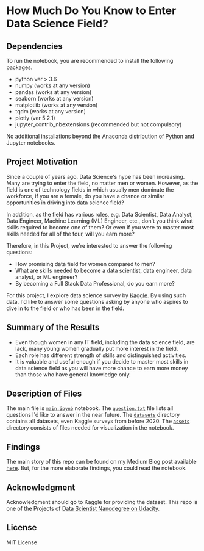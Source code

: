 # How Much Do You Know to Enter Data Science Field?

## Dependencies
To run the notebook, you are recommended to install the following packages.
- python ver > 3.6
- numpy (works at any version)
- pandas (works at any version)
- seaborn (works at any version)
- matplotlib (works at any version)
- tqdm (works at any version)
- plotly (ver 5.2.1)
- jupyter_contrib_nbextensions (recommended but not compulsory)
 
No additional installations beyond the Anaconda distribution of Python and Jupyter notebooks.

## Project Motivation
Since a couple of years ago, Data Science's hype has been increasing. Many are trying to enter the field, no matter men or women. However, as the field is one of technology fields in which usually men dominate the workforce, if you are a female, do you have a chance or similar opportunities in driving into data science field?

In addition, as the field has various roles, e.g. Data Scientist, Data Analyst, Data Engineer, Machine Learning (ML) Engineer, etc., don't you think what skills required to become one of them? Or even if you were to master most skills needed for all of the four, will you earn more?

Therefore, in this Project, we're interested to answer the following questions:
- How promising data field for women compared to men?
- What are skills needed to become a data scientist, data engineer, data analyst, or ML engineer?
- By becoming a Full Stack Data Professional, do you earn more?

For this project, I explore data science survey by [Kaggle](https://www.kaggle.com/c/kaggle-survey-2020/overview). By using such data, I'd like to answer some questions asking by anyone who aspires to dive in to the field or who has been in the field.

## Summary of the Results
- Even though women in any IT field, including the data science field, are lack, many young women gradually put more interest in the field.
- Each role has different strength of skills and distinguished activities.
- It is valuable and useful enough if you decide to master most skills in data science field as you will have more chance to earn more money than those who have general knowledge only.

## Description of Files
The main file is [`main.ipynb`](./main.ipynb) notebook. The [`question.txt`](./question.txt) file lists all questions I'd like to answer in the near future. The [`datasets`](./datasets) directory contains all datasets, even Kaggle surveys from before 2020. The [`assets`](./assets) directory consists of files needed for visualization in the notebook.

## Findings
The main story of this repo can be found on my Medium Blog post available [here](https://utomorezadwi.medium.com/how-much-do-you-know-to-enter-data-science-field-1df95baec9da). But, for the more elaborate findings, you could read the notebook.

## Acknowledgment
Acknowledgment should go to Kaggle for providing the dataset. This repo is one of the Projects of [Data Scientist Nanodegree on Udacity](https://www.udacity.com/course/data-scientist-nanodegree--nd025).

## License
MIT License